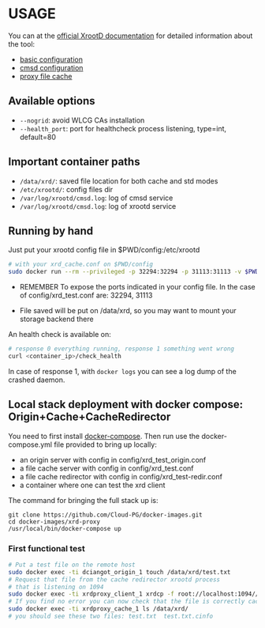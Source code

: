 # USAGE
You can at the [official XrootD documentation](http://xrootd.org/docs.html) for detailed information about the tool:
* [basic configuration](http://xrootd.org/doc/dev47/xrd_config.htm)
* [cmsd configuration](http://xrootd.org/doc/dev45/cms_config.htm)
* [proxy file cache](http://xrootd.org/doc/dev47/pss_config.htm)
## Available options

* `--nogrid`: avoid WLCG CAs installation
* `--health_port`: port for healthcheck process listening, type=int, default=80

## Important container paths

* `/data/xrd/`: saved file location for both cache and std modes
* `/etc/xrootd/`: config files dir
* `/var/log/xrootd/cmsd.log`: log of cmsd service
* `/var/log/xrootd/cmsd.log`: log of xrootd service

## Running by hand

Just put your xrootd config file in $PWD/config:/etc/xrootd

```bash
# with your xrd_cache.conf on $PWD/config
sudo docker run --rm --privileged -p 32294:32294 -p 31113:31113 -v $PWD/config:/etc/xrootd cloudpg/xrootd-proxy --config /etc/xrootd/xrd_test.conf
```

* REMEMBER To expose the ports indicated in your config file. In the case of config/xrd_test.conf are: 32294, 31113

* File saved will be put on /data/xrd, so you may want to mount your storage backend there

An health check is available on:
```bash
# response 0 everything running, response 1 something went wrong
curl <container_ip>/check_health
```

In case of response 1, with `docker logs` you can see a log dump of the crashed daemon.

## Local stack deployment with docker compose: Origin+Cache+CacheRedirector

You need to first install [docker-compose](https://docs.docker.com/compose/install/#install-compose).
Then run use the docker-compose.yml file provided to bring up locally:

* an origin server with config in config/xrd_test_origin.conf
* a file cache server with config in config/xrd_test.conf
* a file cache redirector with config in config/xrd_test-redir.conf
* a container where one can test the xrd client

The command for bringing the full stack up is:
```
git clone https://github.com/Cloud-PG/docker-images.git
cd docker-images/xrd-proxy
/usr/local/bin/docker-compose up
```

### First functional test

```bash
# Put a test file on the remote host
sudo docker exec -ti dciangot_origin_1 touch /data/xrd/test.txt
# Request that file from the cache redirector xrootd process 
# that is listening on 1094
sudo docker exec -ti xrdproxy_client_1 xrdcp -f root://localhost:1094//test.txt /dev/null
# If you find no error you can now check that the file is correctly cached on cache server
sudo docker exec -ti xrdproxy_cache_1 ls /data/xrd/
# you should see these two files: test.txt  test.txt.cinfo
```
